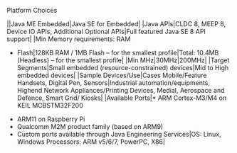 Platform Choices

||Java ME Embedded|Java SE for Embedded|
|Java APIs|CLDC 8, MEEP 8, Device IO APIs,
Additional Optional APIs|Full featured Java SE 8 API support|
|Min Memory requirements: RAM
+ Flash|128KB RAM / 1MB Flash – for the
smallest profile|Total: 10.4MB (Headless) – for the smallest
profile|
|Min MHz|30MHz|200MHz|
|Target Segments|Small embedded (resource-constrained)
devices|Mid to High embedded devices|
|Sample Devices/Use|Cases Mobile/Feature Handsets, Digital Pen,
Sensors|Industrial automation/equipments, Highend
Network Appliances/Printing Devices,
Medial, Aerospace and Defence, Smart
Grid/ Kiosks|
|Available Ports|* ARM Cortex-M3/M4 on KEIL
MCBSTM32F200
* ARM11 on Raspberry Pi
* Qualcomm M2M product family (based
on ARM9)
* Custom ports available through Java
Engineering Services|OS: Linux, Windows
Processors: ARM v5/6/7, PowerPC, X86|
